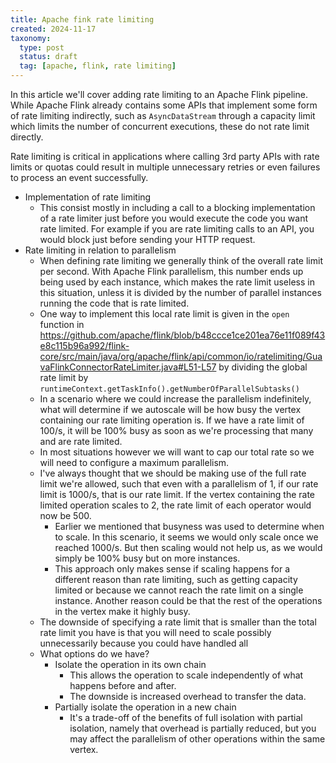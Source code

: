 ```yaml
---
title: Apache fink rate limiting
created: 2024-11-17
taxonomy:
  type: post
  status: draft
  tag: [apache, flink, rate limiting]
---
```


In this article we'll cover adding rate limiting to an Apache Flink pipeline. While Apache Flink already contains some APIs that implement some form of rate limiting indirectly, such as `AsyncDataStream` through a capacity limit which limits the number of concurrent executions, these do not rate limit directly.

Rate limiting is critical in applications where calling 3rd party APIs with rate limits or quotas could result in multiple unnecessary retries or even failures to process an event successfully.

* Implementation of rate limiting
  * This consist mostly in including a call to a blocking implementation of a rate limiter just before you would execute the code you want rate limited. For example if you are rate limiting calls to an API, you would block just before sending your HTTP request.
* Rate limiting in relation to parallelism
  * When defining rate limiting we generally think of the overall rate limit per second. With Apache Flink parallelism, this number ends up being used by each instance, which makes the rate limit useless in this situation, unless it is divided by the number of parallel instances running the code that is rate limited.
  * One way to implement this local rate limit is given in the `open` function in https://github.com/apache/flink/blob/b48ccce1ce201ea76e11f089f43e8c115b96a992/flink-core/src/main/java/org/apache/flink/api/common/io/ratelimiting/GuavaFlinkConnectorRateLimiter.java#L51-L57 by dividing the global rate limit by `runtimeContext.getTaskInfo().getNumberOfParallelSubtasks()`
  * In a scenario where we could increase the parallelism indefinitely, what will determine if we autoscale will be how busy the vertex containing our rate limiting operation is. If we have a rate limit of 100/s, it will be 100% busy as soon as we're processing that many and are rate limited.
  * In most situations however we will want to cap our total rate so we will need to configure a maximum parallelism.
  * I've always thought that we should be making use of the full rate limit we're allowed, such that even with a parallelism of 1, if our rate limit is 1000/s, that is our rate limit. If the vertex containing the rate limited operation scales to 2, the rate limit of each operator would now be 500.
    * Earlier we mentioned that busyness was used to determine when to scale. In this scenario, it seems we would only scale once we reached 1000/s. But then scaling would not help us, as we would simply be 100% busy but on more instances.
    * This approach only makes sense if scaling happens for a different reason than rate limiting, such as getting capacity limited or because we cannot reach the rate limit on a single instance. Another reason could be that the rest of the operations in the vertex make it highly busy.
  * The downside of specifying a rate limit that is smaller than the total rate limit you have is that you will need to scale possibly unnecessarily because you could have handled all 
  * What options do we have? 
    * Isolate the operation in its own chain
      * This allows the operation to scale independently of what happens before and after.
      * The downside is increased overhead to transfer the data.
    * Partially isolate the operation in a new chain
      * It's a trade-off of the benefits of full isolation with partial isolation, namely that overhead is partially reduced, but you may affect the parallelism of other operations within the same vertex.